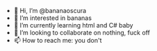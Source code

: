 - 👋 Hi, I’m @bananaoscura
- 👀 I’m interested in bananas
- 🌱 I’m currently learning html and C# baby
- 💞️ I’m looking to collaborate on nothing, fuck off
- 📫 How to reach me: you don't

<!---
bananaoscura/bananaoscura is a ✨ special ✨ repository because its `README.md` (this file) appears on your GitHub profile.
You can click the Preview link to take a look at your changes.
--->

